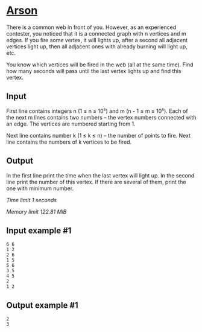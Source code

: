 # [Arson](https://www.e-olymp.com/en/problems/4369)

There is a common web in front of you. However, as an experienced contester, you noticed that it is a connected graph with n vertices and m edges. If you fire some vertex, it will lights up, after a second all adjacent vertices light up, then all adjacent ones with already burning will light up, etc.

You know which vertices will be fired in the web (all at the same time). Find how many seconds will pass until the last vertex lights up and find this vertex.

## Input

First line contains integers n (1 ≤ n ≤ 10⁵) and m (n - 1 ≤ m ≤ 10⁵). Each of the next m lines contains two numbers – the vertex numbers connected with an edge. The vertices are numbered starting from 1.

Next line contains number k (1 ≤ k ≤ n) – the number of points to fire. Next line contains the numbers of k vertices to be fired.

## Output

In the first line print the time when the last vertex will light up. In the second line print the number of this vertex. If there are several of them, print the one with minimum number.

_Time limit 1 seconds_

_Memory limit 122.81 MiB_

## Input example #1
```
6 6
1 2
2 6
1 5
5 6
3 5
4 5
2
1 2
```

## Output example #1
```
2
3
```
